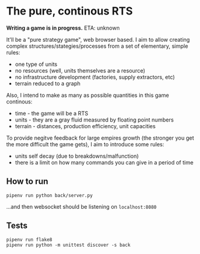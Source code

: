 The pure, continous RTS
=======================

**Writing a game is in progress.** ETA: unknown

It'll be a "pure strategy game", web browser based. I aim to allow creating complex structures/stategies/processes from a set of elementary, simple rules:
 * one type of units
 * no resources (well, units themselves are a resource)
 * no infrastructure development (factories, supply extractors, etc)
 * terrain reduced to a graph

Also, I intend to make as many as possible quantities in this game continous:
 * time - the game will be a RTS
 * units - they are a gray fluid measured by floating point numbers
 * terrain - distances, production efficiency, unit capacities

To provide negitve feedback for large empires growth (the stronger you get the more difficult the game gets), I aim to introduce some rules:
 * units self decay (due to breakdowns/malfunction)
 * there is a limit on how many commands you can give in a period of time

How to run
----------

    pipenv run python back/server.py

...and then websocket should be listening on `localhost:8080`

Tests
-----

    pipenv run flake8
    pipenv run python -m unittest discover -s back
